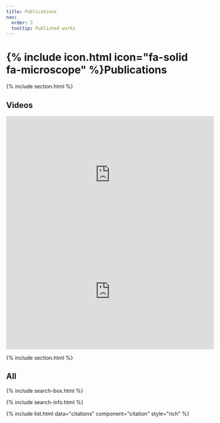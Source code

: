 ```yaml
---
title: Publications
nav:
  order: 2
  tooltip: Published works
---
```


# {% include icon.html icon="fa-solid fa-microscope" %}Publications

<!-- TODO: Add content here. -->

{% include section.html %}

## Videos

<!-- Add video. -->
<iframe width="560" height="315" src="https://www.youtube.com/embed/Q0nq1vHeinM?si=qCn-JtP2m65mRTAE" title="YouTube video player" frameborder="0" allow="accelerometer; autoplay; clipboard-write; encrypted-media; gyroscope; picture-in-picture; web-share" referrerpolicy="strict-origin-when-cross-origin" allowfullscreen></iframe>

<iframe width="560" height="315" src="https://www.youtube.com/embed/m2Lm8RY2uYI?si=zngdOnxZlOHG4s0V" title="YouTube video player" frameborder="0" allow="accelerometer; autoplay; clipboard-write; encrypted-media; gyroscope; picture-in-picture; web-share" referrerpolicy="strict-origin-when-cross-origin" allowfullscreen></iframe>

<!-- {% include section.html %}

## Highlighted

{% include citation.html lookup="GNSS NLOS Exclusion Based on Dynamic Object Detection Using LiDAR Point Cloud" style="rich" %}

{% include citation.html lookup="Tightly Coupled GNSS/INS Integration via Factor Graph and Aided by Fish-Eye
    Camera" style="rich" %}

{% include citation.html lookup="Factor graph optimization for GNSS/INS integration: A comparison with the
    extended Kalman filter" style="rich" %}

{% include citation.html lookup="UrbanLoco: A Full Sensor Suite Dataset for Mapping and Localization in Urban
    Scenes" style="rich" %}

{% include citation.html lookup="Towards Robust GNSS Positioning and Real-time Kinematic Using Factor Graph
    Optimization" style="rich" %}

{% include citation.html lookup="Performance Analysis of NDT-based Graph SLAM for Autonomous Vehicle in Diverse
    Typical Driving Scenarios of Hong Kong" style="rich" %}

{% include citation.html lookup="Correcting NLOS by 3D LiDAR and building height to improve GNSS single point
    positioning" style="rich" %}

{% include citation.html lookup="3D LiDAR Aided GNSS NLOS Mitigation in Urban Canyons" style="rich" %} -->

{% include section.html %}

## All

{% include search-box.html %}

{% include search-info.html %}

{% include list.html data="citations" component="citation" style="rich" %}
